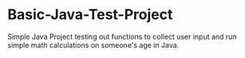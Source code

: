 # Basic-Java-Test-Project

Simple Java Project testing out functions to collect user input and run simple math calculations on someone's age in Java.
